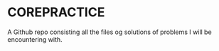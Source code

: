 # COREPRACTICE
A Github repo consisting all the files og solutions of problems I will be encountering with. 
